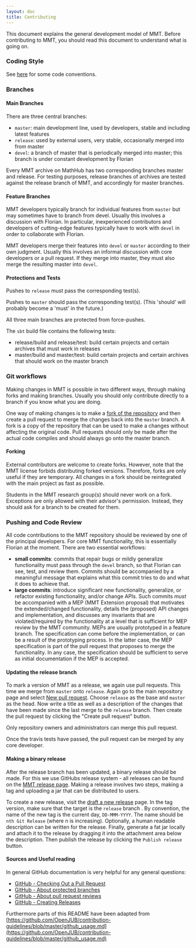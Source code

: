 ```yaml
---
layout: doc
title: Contributing
---
```


This document explains the general development model of MMT. Before contributing to MMT, you should read this document to understand what is going on.

### Coding Style

See [here](scala) for some code conventions.

### Branches

#### Main Branches

There are three central branches:

* ```master```: main development line, used by developers, stable and including latest features
* ```release```: used by external users, very stable, occasionally merged into from master
* ```devel```: a branch of master that is periodically merged into master; this branch is under constant development by Florian

Every MMT archive on MathHub has two corresponding branches master and release.
For testing purposes, release branches of archives are tested against the release branch
of MMT, and accordingly for master branches.

#### Feature Branches

MMT developers typically branch for individual features from ```master``` but may sometimes have to branch from devel.
Usually this involves a discussion with Florian.
In particular, inexperienced contributors and developers of cutting-edge features typically have to work with ```devel``` in order to collaborate with Florian.

MMT developers merge their features into ```devel``` or ```master``` according to their own judgment.
Usually this involves an informal discussion with core developers or a pull request.
If they merge into master, they must also merge the resulting master into ```devel```.

#### Protections and Tests

Pushes to ```release``` must pass the corresponding test(s).

Pushes to ```master``` should pass the corresponding test(s). (This 'should' will probably become a 'must' in the future.)

All three main branches are protected from force-pushes.

The `sbt` build file contains the following tests:

* release/build and release/test: build certain projects and certain archives that must work in releases
* master/build and master/test: build certain projects and certain archives that should work on the master branch

### Git workflows

Making changes in MMT is possible in two different ways, through making forks and making branches. Usually you should only contribute directly to a branch if you know what you are doing.

One way of making changes is to make a [fork of the repository](https://help.github.com/articles/about-forks/) and then create a pull request to merge the changes back into the ```master``` branch. A fork is a copy of the repository that can be used to make a changes without affecting the original code. Pull requests should only be made after the actual code compiles and should always go onto the master branch.

#### Forking

External contributors are welcome to create forks.
However, note that the MMT license forbids distributing forked versions.
Therefore, forks are only useful if they are temporary. All changes in a fork should be reintegrated with the main project as fast as possible.

Students in the MMT research group(s) should never work on a fork.
Exceptions are only allowed with their advisor's permission.
Instead, they should ask for a branch to be created for them.

### Pushing and Code Review

All code contributions to the MMT repository should be reviewed by one of the principal developers.
For core MMT functionality, this is essentially Florian at the moment.
There are two essential workflows:

* **small commits**: commits that repair bugs or mildly generalize functionality must pass through the `devel` branch, so that Florian can see, test, and review them. Commits should be accompanied by a meaningful message that explains what this commit tries to do and what it does to achieve that.
* **large commits**: introduce significant new functionality, generalize, or refactor existing functionality, and/or change APIs. Such commits *must* be accompanied with a MEP (MMT Extension proposal) that motivates the extended/changed functionality, details the (proposed) API changes and implementation, and discusses any invariants that are violated/required by the functionality at a level that is sufficient for MEP review by the MMT community. MEPs are usually prototyped in a feature branch. The specification can come before the implementation, or can be a result of the prototyping process. In the latter case, the MEP specification is part of the pull request that proposes to merge the functionality. In any case, the specification should be sufficient to serve as initial documentation if the MEP is accepted. 

#### Updating the release branch

To mark a version of MMT as a release, we again use pull requests. 
This time we merge from ```master``` onto ```release```. 
Again go to the main repository page and select [New pull request](https://github.com/UniFormal/MMT/compare/release...master). 
Choose ```release``` as the base and ```master``` as the head. 
Now write a title as well as a description of the changes that have been made since the last merge to the ```release``` branch. 
Then create the pull request by clicking the "Create pull request" button.

Only repository owners and administrators can merge this pull request.
<!-- In order to ensure stability, this additionally requires a [review](https://help.github.com/articles/about-pull-request-reviews/) from a maintainer. To create a review, select the "view changes" button inside the newly created pull request. After looking at the changes made, you can create a review by clicking the "Review changes" button. You can then write a comment as well as either "approve" or "request changes" to the pull request. -->

Once <!-- someone has submitted an approving review and --> the travis tests have passed, the pull request can be merged by any core developer.

#### Making a binary release

After the release branch has been updated, a binary release should be made. 
For this we use GitHubs release system - all releases can be found on the [MMT release page](https://github.com/UniFormal/MMT/releases). 
Making a release involves two steps, making a tag and uploading a jar that can be distributed to users. 

To create a new release, visit the [draft a new release](https://github.com/UniFormal/MMT/releases/new) page. 
In the tag version, make sure that the target is the ``release`` branch . 
By convention, the name of the new tag is the current day, ``DD-MMM-YYYY``. 
The name should be ``nth Git Release`` (where n is increasing). 
Optionally, a human readable description can be written for the release. 
Finally, generate a fat jar locally and attach it to the release by dragging it into the attachment area below the description. 
Then publish the release by clicking the ``Publish release`` button. 

#### Sources and Useful reading

In general GitHub documentation is very helpful for any general questions:

* [GitHub - Checking Out a Pull Request](https://help.github.com/articles/checking-out-pull-requests-locally)
* [GitHub - About protected branches](https://help.github.com/articles/about-protected-branches/)
* [GitHub - About pull request reviews](https://help.github.com/articles/about-pull-request-reviews/)
* [GitHub - Creating Releases](https://help.github.com/articles/creating-releases/)

Furthermore parts of this README have been adapted from [https://github.com/OpenJUB/contribution-guidelines/blob/master/github_usage.md](https://github.com/OpenJUB/contribution-guidelines/blob/master/github_usage.md)

<!--  LocalWords:  devel sbt
 -->
